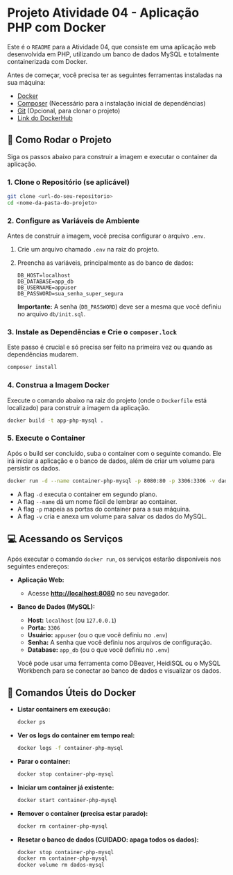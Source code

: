 # Projeto Atividade 04 - Aplicação PHP com Docker

Este é o `README` para a Atividade 04, que consiste em uma aplicação web desenvolvida em PHP, utilizando um banco de dados MySQL e totalmente containerizada com Docker.

Antes de começar, você precisa ter as seguintes ferramentas instaladas na sua máquina:
* [Docker](https://www.docker.com/get-started)
* [Composer](https://getcomposer.org/download/) (Necessário para a instalação inicial de dependências)
* [Git](https://git-scm.com/downloads) (Opcional, para clonar o projeto)
* [Link do DockerHub](https://hub.docker.com/r/viniciusvezono/app-php-mysql)
## 🚀 Como Rodar o Projeto

Siga os passos abaixo para construir a imagem e executar o container da aplicação.

### 1. Clone o Repositório (se aplicável)
```bash
git clone <url-do-seu-repositorio>
cd <nome-da-pasta-do-projeto>
```

### 2. Configure as Variáveis de Ambiente
Antes de construir a imagem, você precisa configurar o arquivo `.env`.
1.  Crie um arquivo chamado `.env` na raiz do projeto.
2.  Preencha as variáveis, principalmente as do banco de dados:

    ```env
    DB_HOST=localhost
    DB_DATABASE=app_db
    DB_USERNAME=appuser
    DB_PASSWORD=sua_senha_super_segura
    ```
    **Importante:** A senha (`DB_PASSWORD`) deve ser a mesma que você definiu no arquivo `db/init.sql`.

### 3. Instale as Dependências e Crie o `composer.lock`
Este passo é crucial e só precisa ser feito na primeira vez ou quando as dependências mudarem.
```bash
composer install
```

### 4. Construa a Imagem Docker
Execute o comando abaixo na raiz do projeto (onde o `Dockerfile` está localizado) para construir a imagem da aplicação.

```bash
docker build -t app-php-mysql .
```

### 5. Execute o Container
Após o build ser concluído, suba o container com o seguinte comando. Ele irá iniciar a aplicação e o banco de dados, além de criar um volume para persistir os dados.

```bash
docker run -d --name container-php-mysql -p 8080:80 -p 3306:3306 -v dados-mysql:/var/lib/mysql app-php-mysql
```
* A flag `-d` executa o container em segundo plano.
* A flag `--name` dá um nome fácil de lembrar ao container.
* A flag `-p` mapeia as portas do container para a sua máquina.
* A flag `-v` cria e anexa um volume para salvar os dados do MySQL.

## 💻 Acessando os Serviços

Após executar o comando `docker run`, os serviços estarão disponíveis nos seguintes endereços:

* **Aplicação Web:**
    * Acesse [**http://localhost:8080**](http://localhost:8080) no seu navegador.

* **Banco de Dados (MySQL):**
    * **Host:** `localhost` (ou `127.0.0.1`)
    * **Porta:** `3306`
    * **Usuário:** `appuser` (ou o que você definiu no `.env`)
    * **Senha:** A senha que você definiu nos arquivos de configuração.
    * **Database:** `app_db` (ou o que você definiu no `.env`)

    Você pode usar uma ferramenta como DBeaver, HeidiSQL ou o MySQL Workbench para se conectar ao banco de dados e visualizar os dados.

## 🐳 Comandos Úteis do Docker

* **Listar containers em execução:**
    ```bash
    docker ps
    ```
* **Ver os logs do container em tempo real:**
    ```bash
    docker logs -f container-php-mysql
    ```
* **Parar o container:**
    ```bash
    docker stop container-php-mysql
    ```
* **Iniciar um container já existente:**
    ```bash
    docker start container-php-mysql
    ```
* **Remover o container (precisa estar parado):**
    ```bash
    docker rm container-php-mysql
    ```
* **Resetar o banco de dados (CUIDADO: apaga todos os dados):**
    ```bash
    docker stop container-php-mysql
    docker rm container-php-mysql
    docker volume rm dados-mysql
    ```
